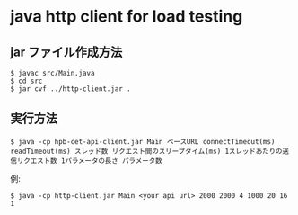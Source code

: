 # java http client for load testing

## jar ファイル作成方法

```shell
$ javac src/Main.java
$ cd src
$ jar cvf ../http-client.jar .
```

## 実行方法

```shell
$ java -cp hpb-cet-api-client.jar Main ベースURL connectTimeout(ms) readTimeout(ms) スレッド数 リクエスト間のスリープタイム(ms) 1スレッドあたりの送信リクエスト数 1パラメータの長さ パラメータ数
```

例:

```shell
$ java -cp http-client.jar Main <your api url> 2000 2000 4 1000 20 16 1
```
